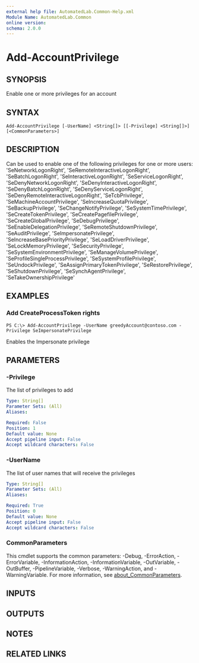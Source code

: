 ```yaml
---
external help file: AutomatedLab.Common-Help.xml
Module Name: AutomatedLab.Common
online version:
schema: 2.0.0
---
```


# Add-AccountPrivilege

## SYNOPSIS
Enable one or more privileges for an account

## SYNTAX

```
Add-AccountPrivilege [-UserName] <String[]> [[-Privilege] <String[]>] [<CommonParameters>]
```

## DESCRIPTION
Can be used to enable one of the following privileges for one or more users: 'SeNetworkLogonRight',              'SeRemoteInteractiveLogonRight',              'SeBatchLogonRight',              'SeInteractiveLogonRight',              'SeServiceLogonRight',              'SeDenyNetworkLogonRight',              'SeDenyInteractiveLogonRight',              'SeDenyBatchLogonRight',              'SeDenyServiceLogonRight',              'SeDenyRemoteInteractiveLogonRight',              'SeTcbPrivilege',              'SeMachineAccountPrivilege',              'SeIncreaseQuotaPrivilege',              'SeBackupPrivilege',              'SeChangeNotifyPrivilege',              'SeSystemTimePrivilege',              'SeCreateTokenPrivilege',              'SeCreatePagefilePrivilege',              'SeCreateGlobalPrivilege',              'SeDebugPrivilege',              'SeEnableDelegationPrivilege',              'SeRemoteShutdownPrivilege',              'SeAuditPrivilege',              'SeImpersonatePrivilege',              'SeIncreaseBasePriorityPrivilege',              'SeLoadDriverPrivilege',              'SeLockMemoryPrivilege',              'SeSecurityPrivilege',              'SeSystemEnvironmentPrivilege',              'SeManageVolumePrivilege',              'SeProfileSingleProcessPrivilege',              'SeSystemProfilePrivilege',              'SeUndockPrivilege',              'SeAssignPrimaryTokenPrivilege',              'SeRestorePrivilege',              'SeShutdownPrivilege',              'SeSynchAgentPrivilege',              'SeTakeOwnershipPrivilege'

## EXAMPLES

### Add CreateProcessToken rights
```
PS C:\> Add-AccountPrivilege -UserName greedyAccount@contoso.com -Privilege SeImpersonatePrivilege
```

Enables the Impersonate privilege

## PARAMETERS

### -Privilege
The list of privileges to add

```yaml
Type: String[]
Parameter Sets: (All)
Aliases:

Required: False
Position: 1
Default value: None
Accept pipeline input: False
Accept wildcard characters: False
```

### -UserName
The list of user names that will receive the privileges

```yaml
Type: String[]
Parameter Sets: (All)
Aliases:

Required: True
Position: 0
Default value: None
Accept pipeline input: False
Accept wildcard characters: False
```

### CommonParameters
This cmdlet supports the common parameters: -Debug, -ErrorAction, -ErrorVariable, -InformationAction, -InformationVariable, -OutVariable, -OutBuffer, -PipelineVariable, -Verbose, -WarningAction, and -WarningVariable. For more information, see [about_CommonParameters](http://go.microsoft.com/fwlink/?LinkID=113216).

## INPUTS

## OUTPUTS

## NOTES

## RELATED LINKS
